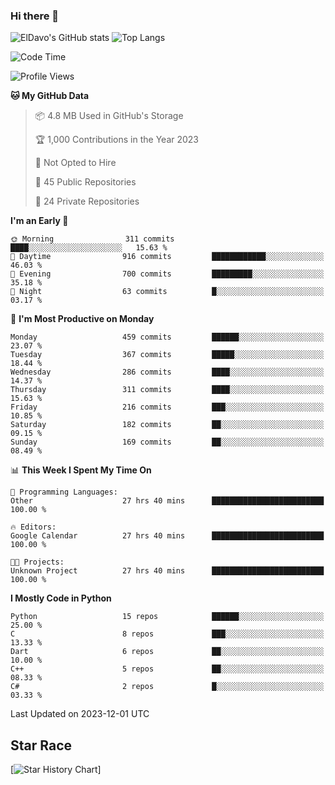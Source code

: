 ### Hi there 👋
![ElDavo's GitHub stats](https://github-readme-stats.vercel.app/api?username=ElDavoo&show_icons=true&theme=chartreuse-dark)
![Top Langs](https://github-readme-stats.vercel.app/api/top-langs/?username=ElDavoo&theme=chartreuse-dark&layout=compact)

<!--START_SECTION:waka-->
![Code Time](http://img.shields.io/badge/Code%20Time-630%20hrs%2021%20mins-blue)

![Profile Views](http://img.shields.io/badge/Profile%20Views-0-blue)

**🐱 My GitHub Data** 

> 📦 4.8 MB Used in GitHub's Storage 
 > 
> 🏆 1,000 Contributions in the Year 2023
 > 
> 🚫 Not Opted to Hire
 > 
> 📜 45 Public Repositories 
 > 
> 🔑 24 Private Repositories 
 > 
**I'm an Early 🐤** 

```text
🌞 Morning                311 commits         ████░░░░░░░░░░░░░░░░░░░░░   15.63 % 
🌆 Daytime                916 commits         ████████████░░░░░░░░░░░░░   46.03 % 
🌃 Evening                700 commits         █████████░░░░░░░░░░░░░░░░   35.18 % 
🌙 Night                  63 commits          █░░░░░░░░░░░░░░░░░░░░░░░░   03.17 % 
```
📅 **I'm Most Productive on Monday** 

```text
Monday                   459 commits         ██████░░░░░░░░░░░░░░░░░░░   23.07 % 
Tuesday                  367 commits         █████░░░░░░░░░░░░░░░░░░░░   18.44 % 
Wednesday                286 commits         ████░░░░░░░░░░░░░░░░░░░░░   14.37 % 
Thursday                 311 commits         ████░░░░░░░░░░░░░░░░░░░░░   15.63 % 
Friday                   216 commits         ███░░░░░░░░░░░░░░░░░░░░░░   10.85 % 
Saturday                 182 commits         ██░░░░░░░░░░░░░░░░░░░░░░░   09.15 % 
Sunday                   169 commits         ██░░░░░░░░░░░░░░░░░░░░░░░   08.49 % 
```


📊 **This Week I Spent My Time On** 

```text
💬 Programming Languages: 
Other                    27 hrs 40 mins      █████████████████████████   100.00 % 

🔥 Editors: 
Google Calendar          27 hrs 40 mins      █████████████████████████   100.00 % 

🐱‍💻 Projects: 
Unknown Project          27 hrs 40 mins      █████████████████████████   100.00 % 
```

**I Mostly Code in Python** 

```text
Python                   15 repos            ██████░░░░░░░░░░░░░░░░░░░   25.00 % 
C                        8 repos             ███░░░░░░░░░░░░░░░░░░░░░░   13.33 % 
Dart                     6 repos             ██░░░░░░░░░░░░░░░░░░░░░░░   10.00 % 
C++                      5 repos             ██░░░░░░░░░░░░░░░░░░░░░░░   08.33 % 
C#                       2 repos             █░░░░░░░░░░░░░░░░░░░░░░░░   03.33 % 
```




 Last Updated on 2023-12-01 UTC
<!--END_SECTION:waka-->

## Star Race

[![Star History Chart](https://api.star-history.com/svg?repos=ElDavoo/WhatsApp-Crypt14-Crypt15-Decrypter,ElDavoo/TuringOS,EliteAndroidApps/WhatsApp-Crypt12-Decrypter,KnugiHK/Whatsapp-Chat-Exporter&type=Date)]
